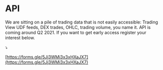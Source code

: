 # API

We are sitting on a pile of trading data that is not easily accessible: Trading View UDF feeds, DEX trades, OHLC, trading volume, you name it. API is coming around Q2 2021. If you want to get early access register your interest below. 

⤵️

[https://forms.gle/5Jj3WMi3x3xHXaJX7](https://forms.gle/5Jj3WMi3x3xHXaJX7) 

